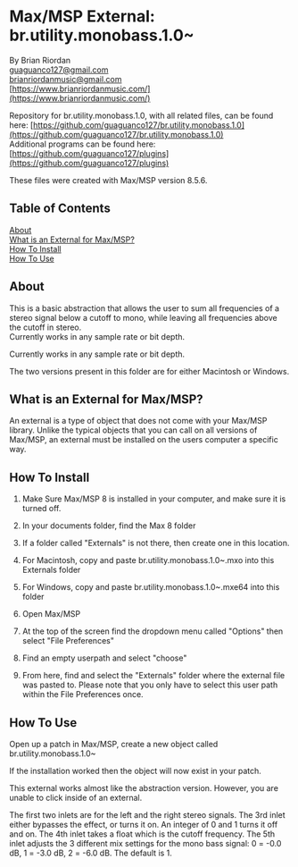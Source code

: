 # Max/MSP External: br.utility.monobass.1.0~  
   
By Brian Riordan  
[guaguanco127@gmail.com](mailto:guaguanco127@gmail.com)  
[brianriordanmusic@gmail.com](mailto:brianriordanmusic@gmail.com)   
[https://www.brianriordanmusic.com/](https://www.brianriordanmusic.com/) 
 
Repository for br.utility.monobass.1.0, with all related files, can be found here: [https://github.com/guaguanco127/br.utility.monobass.1.0](https://github.com/guaguanco127/br.utility.monobass.1.0)  
Additional programs can be found here: [https://github.com/guaguanco127/plugins](https://github.com/guaguanco127/plugins)

These files were created with Max/MSP version 8.5.6.

## Table of Contents 

[About](#About)   
[What is an External for Max/MSP?](#External)  
[How To Install](#Install)  
[How To Use](#Use) 
 
 

## <a name="About"></a>About

This is a basic abstraction that allows the user to sum all frequencies  of a stereo signal below a cutoff to mono, while leaving all frequencies above the cutoff in stereo.  
Currently works in any sample rate or bit depth.

Currently works in any sample rate or bit depth.  

The two versions present in this folder are for either Macintosh or Windows. 

## <a name="External"></a>What is an External for Max/MSP?

An external is a type of object that does not come with your Max/MSP library. Unlike the typical objects that you can call on all versions of Max/MSP, an external must be installed on the users computer a specific way. 

## <a name="Install"></a>How To Install

1. Make Sure Max/MSP 8 is installed in your computer, and make sure it is turned off.

2. In your documents folder, find the Max 8 folder

3. If a folder called "Externals" is not there, then create one in this location. 

4. For Macintosh, copy and paste br.utility.monobass.1.0~.mxo into this Externals folder

5. For Windows, copy and paste br.utility.monobass.1.0~.mxe64 into this folder

6. Open Max/MSP

7. At the top of the screen find the dropdown menu called "Options" then select "File Preferences"

8. Find an empty userpath and select "choose"

9. From here, find and select the "Externals" folder where the external file was pasted to. Please note that you only have to select this user path within the File Preferences once.

## <a name="Use"></a>How To Use

Open up a patch in Max/MSP, create a new object called br.utility.monobass.1.0~

If the installation worked then the object will now exist in your patch. 

This external works almost like the abstraction version. However, you are unable to click inside of an external. 

The first two inlets are for the left and the right stereo signals. The 3rd inlet either bypasses the effect, or turns it on. An integer of 0 and 1 turns it off and on. The 4th inlet takes a float which is the cutoff frequency. The 5th inlet adjusts the 3 different mix settings for the mono bass signal: 0 = -0.0 dB, 1 = -3.0 dB, 2 = -6.0 dB. The default is 1. 

    



 





